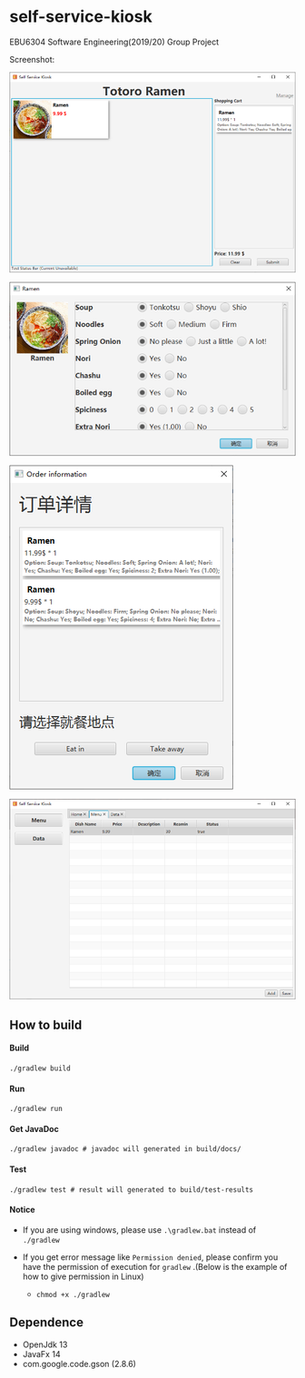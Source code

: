 # self-service-kiosk
EBU6304 Software Engineering(2019/20) Group Project

Screenshot: 

![Screenshot 1](https://github.com/ForeverCyril/self-service-kiosk/raw/master/readme_res/v1/screenshot1.png)

![Screenshot 2](https://github.com/ForeverCyril/self-service-kiosk/raw/master/readme_res/v1/screenshot2.png)

![Screenshot 3](https://github.com/ForeverCyril/self-service-kiosk/raw/master/readme_res/v1/screenshot3.png)

![Screenshot 4](https://github.com/ForeverCyril/self-service-kiosk/raw/master/readme_res/v1/screenshot4.png)



## How to build

#### Build

```shell
./gradlew build
```

#### Run

```shell
./gradlew run
```

#### Get JavaDoc

```shell
./gradlew javadoc # javadoc will generated in build/docs/
```

#### Test

```shell
./gradlew test # result will generated to build/test-results
```



#### Notice

- If you are using windows, please use `.\gradlew.bat` instead of ` ./gradlew`

- If you get error message like  `Permission denied`, please confirm you have the permission of execution for `gradlew` .(Below is the example of how to give permission in Linux)

  - ```shell
    chmod +x ./gradlew
    ```

## Dependence

- OpenJdk 13
- JavaFx 14
- com.google.code.gson (2.8.6)